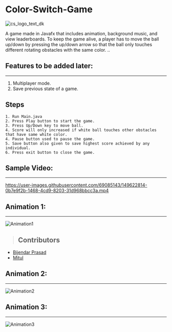 # Color-Switch-Game
![cs_logo_text_dk](https://user-images.githubusercontent.com/69085143/149621883-662b6f78-4e15-49e4-9d70-74858466b7b0.png)


A game made in Javafx that includes animation, background music, and view leaderboards. To keep the game alive, a player has to move the ball up/down by pressing the up/down arrow so that the ball only touches different rotating obstacles with the same color. ..

## Features to be added later:
---
1. Multiplayer mode.
2. Save previous state of a game.


## Steps
```
1. Run Main.java
2. Press Play button to start the game.
3. Press Up/Down key to move ball.
4. Score will only increased if white ball touches other obstacles that have same white color.
4. Pause button used to pause the game.
5. Save button also given to save highest score achieved by any individual.
6. Press exit button to close the game.
```


## Sample Video:
---

https://user-images.githubusercontent.com/69085143/149622814-0b7e9f2b-1468-4cd9-8203-31d968bbcc3a.mp4



## Animation 1:
---

![Animation1](https://user-images.githubusercontent.com/69085143/149621738-e1597e14-60e5-49a1-9bb4-dd0ac64440e8.gif)


> ## Contributors
- [Bijendar Prasad](https://github.com/Findcoding "GitHub Profile")
- [Mitul](https://github.com/mitul19254 "GitHub Profile")


## Animation 2:
---

![Animation2](https://user-images.githubusercontent.com/69085143/149621744-b48c265a-261d-4ba2-8b8e-fe211f9f15d9.gif)

## Animation 3:
---

![Animation3](https://user-images.githubusercontent.com/69085143/149621750-9ba3d92d-8a1d-47bf-b0e0-a30a93bc2f28.gif)

